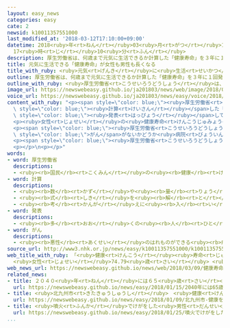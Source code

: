 ```yaml
---
layout: easy_news
categories: easy
cate: 2
newsid: k10011357551000
last_modified_at: '2018-03-12T17:10:00+09:00'
datetime: 2018<ruby>年<rt>ねん</rt></ruby>03<ruby>月<rt>がつ</rt></ruby>12<ruby>日<rt>にち</rt></ruby>
  17<ruby>時<rt>じ</rt></ruby>10<ruby>分<rt>ふん</rt></ruby>
description: 厚生労働省は、何歳まで元気に生活できるか計算した「健康寿命」を３年に１回発表しています。
title: 元気に生活できる「健康寿命」が女性も男性も長くなる
title_with_ruby: <ruby>元気<rt>げんき</rt></ruby>に<ruby>生活<rt>せいかつ</rt></ruby>できる「<ruby>健康寿命<rt>けんこうじゅみょう</rt></ruby>」が<ruby>女性<rt>じょせい</rt></ruby>も<ruby>男性<rt>だんせい</rt></ruby>も<ruby>長<rt>なが</rt></ruby>くなる
outline: 厚生労働省は、何歳まで元気に生活できるか計算した「健康寿命」を３年に１回発表しています。
outline_with_ruby: <ruby>厚生労働省<rt>こうせいろうどうしょう</rt></ruby>は、<ruby>何<rt>なん</rt></ruby><ruby>歳<rt>さい</rt></ruby>まで<ruby>元気<rt>げんき</rt></ruby>に<ruby>生活<rt>せいかつ</rt></ruby>できるか<ruby>計算<rt>けいさん</rt></ruby>した「<ruby>健康寿命<rt>けんこうじゅみょう</rt></ruby>」を３<ruby>年<rt>ねん</rt></ruby>に１<ruby>回<rt>かい</rt></ruby><ruby>発表<rt>はっぴょう</rt></ruby>しています。
image_url: https://newswebeasy.github.io/ja201803/news/web/image/2018/03/09/K10011357551_1803091314_1803091315_01_03.jpg
voice_url: https://newswebeasy.github.io/ja201803/news/easy/voice/2018/03/12/k10011357551000.mp3
content_with_ruby: "<p><span style=\"color: blue;\"><ruby>厚生労働省<rt>こうせいろうどうしょう</rt></ruby></span>は、<ruby>何<rt>なん</rt></ruby><ruby>歳<rt>さい</rt></ruby>まで<ruby>元気<rt>げんき</rt></ruby>に<ruby>生活<rt>せいかつ</rt></ruby>できるか<span\
  \ style=\"color: blue;\"><ruby>計算<rt>けいさん</rt></ruby></span>した「<ruby>健康寿命<rt>けんこうじゅみょう</rt></ruby>」を３<ruby>年<rt>ねん</rt></ruby>に１<ruby>回<rt>かい</rt></ruby><span\
  \ style=\"color: blue;\"><ruby>発表<rt>はっぴょう</rt></ruby></span>しています。</p>\n<p>２０１６<ruby>年<rt>ねん</rt></ruby>の<ruby>健康寿命<rt>けんこうじゅみょう</rt></ruby>は、<ruby>女性<rt>じょせい</rt></ruby>が７４．７９<ruby>歳<rt>さい</rt></ruby>、<ruby>男性<rt>だんせい</rt></ruby>が７２．１４<ruby>歳<rt>さい</rt></ruby>でした。２０１３<ruby>年<rt>ねん</rt></ruby>より<ruby>女性<rt>じょせい</rt></ruby>は０．５８<ruby>歳<rt>さい</rt></ruby>、<ruby>男性<rt>だんせい</rt></ruby>は０．９５<ruby>歳<rt>さい</rt></ruby><ruby>長<rt>なが</rt></ruby>くなりました。</p>\n\
  <p><ruby>女性<rt>じょせい</rt></ruby>の<ruby>健康寿命<rt>けんこうじゅみょう</rt></ruby>が<ruby>最<rt>もっと</rt></ruby>も<ruby>長<rt>なが</rt></ruby>かった<ruby>所<rt>ところ</rt></ruby>は<ruby>愛知県<rt>あいちけん</rt></ruby>で７６．３２<ruby>歳<rt>さい</rt></ruby>でした。<ruby>男性<rt>だんせい</rt></ruby>は<ruby>山梨県<rt>やまなしけん</rt></ruby>で７３．２１<ruby>歳<rt>さい</rt></ruby>でした。<ruby>女性<rt>じょせい</rt></ruby>の<ruby>健康寿命<rt>けんこうじゅみょう</rt></ruby>が<ruby>最<rt>もっと</rt></ruby>も<ruby>短<rt>みじか</rt></ruby>かった<ruby>所<rt>ところ</rt></ruby>は<ruby>広島県<rt>ひろしまけん</rt></ruby>で７３．６２<ruby>歳<rt>さい</rt></ruby>でした。<ruby>男性<rt>だんせい</rt></ruby>は<ruby>秋田県<rt>あきたけん</rt></ruby>で７１．２１<ruby>歳<rt>さい</rt></ruby>でした。</p>\n\
  <p><span style=\"color: blue;\"><ruby>厚生労働省<rt>こうせいろうどうしょう</rt></ruby></span>によると、<ruby>健康寿命<rt>けんこうじゅみょう</rt></ruby>が<ruby>長<rt>なが</rt></ruby>い<ruby>所<rt>ところ</rt></ruby>では、<span\
  \ style=\"color: blue;\">がん</span>がないかどうか<ruby>病院<rt>びょういん</rt></ruby>で<ruby>調<rt>しら</rt></ruby>べてもらっている<ruby>人<rt>ひと</rt></ruby>が<ruby>多<rt>おお</rt></ruby>くなっていました。<ruby>野菜<rt>やさい</rt></ruby>もたくさん<ruby>食<rt>た</rt></ruby>べていました。</p>\n\
  <p><span style=\"color: blue;\"><ruby>厚生労働省<rt>こうせいろうどうしょう</rt></ruby></span>は「<ruby>食事<rt>しょくじ</rt></ruby>や<ruby>運動<rt>うんどう</rt></ruby>に<ruby>気<rt>き</rt></ruby>をつけたり、たばこをやめたりする<ruby>人<rt>ひと</rt></ruby>が<ruby>増<rt>ふ</rt></ruby>えて、<ruby>健康寿命<rt>けんこうじゅみょう</rt></ruby>が<ruby>長<rt>なが</rt></ruby>くなっています。もっと<ruby>長<rt>なが</rt></ruby>くなるようにしていきたいです」と<ruby>話<rt>はな</rt></ruby>しています。</p>\n\
  <p></p>\n<p></p>"
words:
- word: 厚生労働省
  descriptions:
  - <ruby><rb>国民</rb><rt>こくみん</rt></ruby>の<ruby><rb>健康</rb><rt>けんこう</rt></ruby>や<ruby><rb>生活</rb><rt>せいかつ</rt></ruby>を<ruby><rb>守</rb><rt>まも</rt></ruby>る<ruby><rb>仕事</rb><rt>しごと</rt></ruby>や、<ruby><rb>労働者</rb><rt>ろうどうしゃ</rt></ruby>が<ruby><rb>仕事</rb><rt>しごと</rt></ruby>を<ruby><rb>見</rb><rt>み</rt></ruby>つけるのを<ruby><rb>助</rb><rt>たす</rt></ruby>けたり、<ruby><rb>労働者</rb><rt>ろうどうしゃ</rt></ruby>を<ruby><rb>保護</rb><rt>ほご</rt></ruby>したりする<ruby><rb>国</rb><rt>くに</rt></ruby>の<ruby><rb>役所</rb><rt>やくしょ</rt></ruby>。<ruby><rb>厚労省</rb><rt>こうろうしょう</rt></ruby>。
- word: 計算
  descriptions:
  - <ruby><rb>数</rb><rt>かず</rt></ruby>や<ruby><rb>量</rb><rt>りょう</rt></ruby>を<ruby><rb>数</rb><rt>かぞ</rt></ruby>えること。
  - <ruby><rb>式</rb><rt>しき</rt></ruby>を<ruby><rb>解</rb><rt>と</rt></ruby>いて、<ruby><rb>答</rb><rt>こた</rt></ruby>えを<ruby><rb>出</rb><rt>だ</rt></ruby>すこと。
  - <ruby><rb>考</rb><rt>かんが</rt></ruby>えに<ruby><rb>入</rb><rt>い</rt></ruby>れておくこと。
- word: 発表
  descriptions:
  - <ruby><rb>多</rb><rt>おお</rt></ruby>くの<ruby><rb>人</rb><rt>ひと</rt></ruby>に<ruby><rb>広</rb><rt>ひろ</rt></ruby>く<ruby><rb>知</rb><rt>し</rt></ruby>らせること。
- word: がん
  descriptions:
  - <ruby><rb>悪性</rb><rt>あくせい</rt></ruby>のはれものができる<ruby><rb>病気</rb><rt>びょうき</rt></ruby>。<ruby><rb>体</rb><rt>からだ</rt></ruby>の<ruby><rb>中</rb><rt>なか</rt></ruby>にできたがん<ruby><rb>細胞</rb><rt>さいぼう</rt></ruby>がどんどん<ruby><rb>増</rb><rt>ふ</rt></ruby>えて<ruby><rb>体</rb><rt>からだ</rt></ruby>に<ruby><rb>害</rb><rt>がい</rt></ruby>をあたえる。
source_url: http://www3.nhk.or.jp/news/easy/k10011357551000/k10011357551000.html
web_title_with_ruby: 「<ruby>健康<rt>けんこう</rt></ruby><ruby>寿命<rt>じゅみょう</rt></ruby>」<ruby>延<rt>の</rt></ruby>びる
  <ruby>女性<rt>じょせい</rt></ruby>74.79<ruby>歳<rt>さい</rt></ruby> <ruby>男性<rt>だんせい</rt></ruby>72.14<ruby>歳<rt>さい</rt></ruby>
web_news_url: https://newswebeasy.github.io/news/web/2018/03/09/健康寿命延びる-女性7479歳-男性7214歳
related_news:
- title: ２０４０<ruby>年<rt>ねん</rt></ruby>には６５<ruby>歳<rt>さい</rt></ruby><ruby>以上<rt>いじょう</rt></ruby>の<ruby>家庭<rt>かてい</rt></ruby>が４０％<ruby>以上<rt>いじょう</rt></ruby>になりそう
  url: https://newswebeasy.github.io/news/easy/2018/01/15/2040年には65歳以上の家庭が40以上になりそう
- title: <ruby>北九州市<rt>きたきゅうしゅうし</rt></ruby>　<ruby>健康<rt>けんこう</rt></ruby>を<ruby>祈<rt>いの</rt></ruby>って<ruby>大<rt>おお</rt></ruby>きい<ruby>鏡餅<rt>かがみもち</rt></ruby>でお<ruby>汁粉<rt>しるこ</rt></ruby>を<ruby>作<rt>つく</rt></ruby>る
  url: https://newswebeasy.github.io/news/easy/2018/01/09/北九州市-健康を祈って大きい鏡餅でお汁粉を作る
- title: <ruby>噴火<rt>ふんか</rt></ruby>でけがをした<ruby>男性<rt>だんせい</rt></ruby>が「<ruby>助<rt>たす</rt></ruby>かったよ」と<ruby>書<rt>か</rt></ruby>いて<ruby>妻<rt>つま</rt></ruby>と<ruby>会話<rt>かいわ</rt></ruby>
  url: https://newswebeasy.github.io/news/easy/2018/01/25/噴火でけがをした男性が助かったよと書いて妻と会話
...
```

